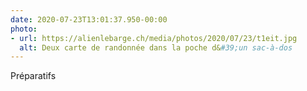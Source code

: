 ```yaml
---
date: 2020-07-23T13:01:37.950-00:00
photo:
- url: https://alienlebarge.ch/media/photos/2020/07/23/t1eit.jpg
  alt: Deux carte de randonnée dans la poche d&#39;un sac-à-dos
---
```

Préparatifs
